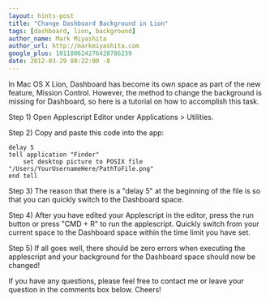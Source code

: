 ```yaml
---
layout: hints-post
title: "Change Dashboard Background in Lion"
tags: [dashboard, lion, background]
author_name: Mark Miyashita
author_url: http://markmiyashita.com
google_plus: 101180624276428786239
date: 2012-03-29 00:22:00 -8
---
```


In Mac OS X Lion, Dashboard has become its own space as part of the new feature, Mission Control. However, the method to change the background is missing for Dashboard, so here is a tutorial on how to accomplish this task.

Step 1) Open Applescript Editor under Applications > Utilities.

Step 2) Copy and paste this code into the app:

    delay 5
    tell application "Finder"
	    set desktop picture to POSIX file "/Users/YourUsernameHere/PathToFile.png"
    end tell

Step 3) The reason that there is a "delay 5" at the beginning of the file is so that you can quickly switch to the Dashboard space.

Step 4) After you have edited your Applescript in the editor, press the run button or press "CMD + R" to run the applescript. Quickly switch from your current space to the Dashboard space within the time limit you have set.

Step 5) If all goes well, there should be zero errors when executing the applescript and your background for the Dashboard space should now be changed!

If you have any questions, please feel free to contact me or leave your question in the comments box below. Cheers!